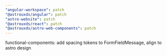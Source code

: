 ```yaml
---
"angular-workspace": patch
"@astrouxds/angular": patch
"astro-website": patch
"@astrouxds/react": patch
"@astrouxds/astro-web-components": patch
---
```


functional-components: add spacing tokens to FormFieldMessage, align to astro design
